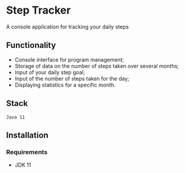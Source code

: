 # Step Tracker
A console application for tracking your daily steps

## Functionality
- Console interface for program management;
- Storage of data on the number of steps taken over several months;
- Input of your daily step goal;
- Input of the number of steps taken for the day;
- Displaying statistics for a specific month.

## Stack
`Java 11`

## Installation

### Requirements
- JDK 11
